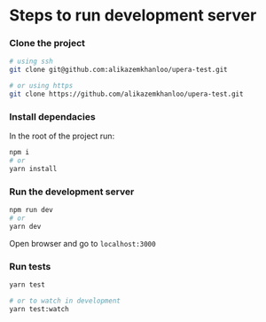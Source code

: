 # Steps to run development server

### Clone the project

```bash
# using ssh
git clone git@github.com:alikazemkhanloo/upera-test.git

# or using https
git clone https://github.com/alikazemkhanloo/upera-test.git
```

### Install dependacies

In the root of the project run:

```bash
npm i
# or
yarn install
```

### Run the development server

```bash
npm run dev
# or
yarn dev
```

Open browser and go to `localhost:3000`

### Run tests

```bash
yarn test

# or to watch in development
yarn test:watch
```
